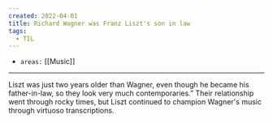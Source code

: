 ```yaml
---
created: 2022-04-01
title: Richard Wagner was Franz Liszt's son in law
tags:
  - TIL
---
```


- `areas:` [[Music]]

---

 Liszt was just two years older than Wagner, even though he became his father-in-law, so they look very much contemporaries.” Their relationship went through rocky times, but Liszt continued to champion Wagner's music through virtuoso transcriptions.
